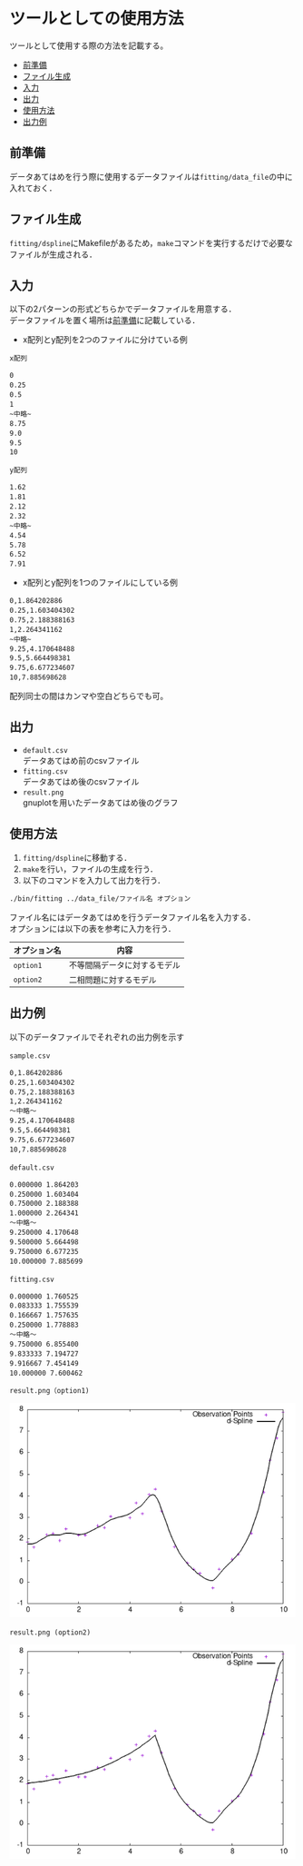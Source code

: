 # ツールとしての使用方法

ツールとして使用する際の方法を記載する。

- [前準備](#前準備)
- [ファイル生成](#ファイル生成)
- [入力](#入力)
- [出力](#出力)
- [使用方法](#使用方法)
- [出力例](#出力例)

## 前準備  

データあてはめを行う際に使用するデータファイルは`fitting/data_file`の中に入れておく．

## ファイル生成  

`fitting/dspline`にMakefileがあるため，`make`コマンドを実行するだけで必要なファイルが生成される．

## 入力

以下の2パターンの形式どちらかでデータファイルを用意する．  
データファイルを置く場所は[前準備](#前準備)に記載している．

- x配列とy配列を2つのファイルに分けている例  

`x配列`

``` txt
0
0.25
0.5
1
~中略~
8.75
9.0
9.5
10
```

`y配列`

``` txt
1.62
1.81
2.12
2.32
~中略~
4.54
5.78
6.52
7.91
```

- x配列とy配列を1つのファイルにしている例

```txt
0,1.864202886
0.25,1.603404302
0.75,2.188388163
1,2.264341162
~中略~
9.25,4.170648488
9.5,5.664498381
9.75,6.677234607
10,7.885698628
```

配列同士の間はカンマや空白どちらでも可。

## 出力

- `default.csv`  
データあてはめ前のcsvファイル
- `fitting.csv`  
データあてはめ後のcsvファイル
- `result.png`  
gnuplotを用いたデータあてはめ後のグラフ

## 使用方法

1. `fitting/dspline`に移動する．
2. `make`を行い，ファイルの生成を行う．
3. 以下のコマンドを入力して出力を行う．  

```bash
./bin/fitting ../data_file/ファイル名 オプション
```

ファイル名にはデータあてはめを行うデータファイル名を入力する．  
オプションには以下の表を参考に入力を行う．

| オプション名 | 内容 |
|-|-|
|`option1`|不等間隔データに対するモデル|
|`option2`|二相問題に対するモデル|

## 出力例

以下のデータファイルでそれぞれの出力例を示す

`sample.csv`

```txt
0,1.864202886
0.25,1.603404302
0.75,2.188388163
1,2.264341162
～中略～
9.25,4.170648488
9.5,5.664498381
9.75,6.677234607
10,7.885698628
```

`default.csv`

```txt
0.000000 1.864203
0.250000 1.603404
0.750000 2.188388
1.000000 2.264341
～中略～
9.250000 4.170648
9.500000 5.664498
9.750000 6.677235
10.000000 7.885699
```

`fitting.csv`

```txt
0.000000 1.760525
0.083333 1.755539
0.166667 1.757635
0.250000 1.778883
～中略～
9.750000 6.855400
9.833333 7.194727
9.916667 7.454149
10.000000 7.600462
```

`result.png（option1)`

![alt text](result.png)

`result.png (option2)`

![alt text](<result copy.png>)
